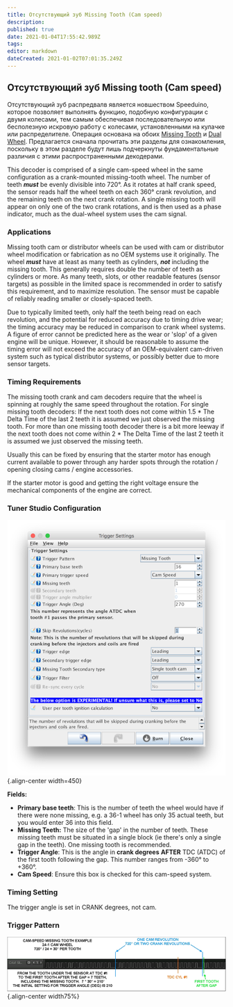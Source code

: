 ```yaml
---
title: Отсутствующий зуб Missing Tooth (Cam speed)
description: 
published: true
date: 2021-01-04T17:55:42.989Z
tags: 
editor: markdown
dateCreated: 2021-01-02T07:01:35.249Z
---
```


## Отсутствующий зуб Missing tooth (Cam speed)
Отсутствующий зуб распредвалв является новшеством Speeduino, которое позволяет выполнять функцию, подобную конфигурации с двумя колесами, тем самым обеспечивая последовательную или бесполезную искровую работу с колесами, установленными на кулачке или распределителе. Операция основана на обоих [Missing Tooth](/decoders/Missing_Tooth "wikilink") и [Dual Wheel](/decoders/Dual_Wheel "wikilink"). Предлагается сначала прочитать эти разделы для ознакомления, поскольку в этом разделе будут лишь подчеркнуты фундаментальные различия с этими распространенными декодерами.

This decoder is comprised of a single cam-speed wheel in the same configuration as a crank-mounted missing-tooth wheel. The number of teeth ***must*** be evenly divisible into 720°. As it rotates at half crank speed, the sensor reads half the wheel teeth on each 360° crank revolution, and the remaining teeth on the next crank rotation. A single missing tooth will appear on only one of the two crank rotations, and is then used as a phase indicator, much as the dual-wheel system uses the cam signal.

### Applications

Missing tooth cam or distributor wheels can be used with cam or distributor wheel modification or fabrication as no OEM systems use it originally. The wheel ***must*** have at least as many teeth as cylinders, ***not*** including the missing tooth. This generally requires double the number of teeth as cylinders or more. As many teeth, slots, or other readable features (sensor targets) as possible in the limited space is recommended in order to satisfy this requirement, and to maximize resolution. The sensor must be capable of reliably reading smaller or closely-spaced teeth.

Due to typically limited teeth, only half the teeth being read on each revolution, and the potential for reduced accuracy due to timing drive wear; the timing accuracy may be reduced in comparison to crank wheel systems. A figure of error cannot be predicted here as the wear or 'slop' of a given engine will be unique. However, it should be reasonable to assume the timing error will not exceed the accuracy of an OEM-equivalent cam-driven system such as typical distributor systems, or possibly better due to more sensor targets.


### Timing Requirements

The missing tooth crank and cam decoders require that the wheel is spinning at roughly the same speed throughout the rotation. For single missing tooth decoders: If the next tooth does not come within 1.5 * The Delta Time of the last 2 teeth it is assumed we just observed the missing tooth. For more than one missing tooth decoder there is a bit more leeway if the next tooth does not come within 2 * The Delta Time of the last 2 teeth it is assumed we just observed the missing teeth. 

Usually this can be fixed by ensuring that the starter motor has enough current available to power through any harder spots through the rotation / opening closing cams / engine accessories. 

If the starter motor is good and getting the right voltage ensure the mechanical components of the engine are correct. 



### Tuner Studio Configuration
![missingtooth_cam_triggerconfig.png](/img/decoders/missingtooth_cam_triggerconfig.png){.align-center width=450}

**Fields:**
- **Primary base teeth**: This is the number of teeth the wheel would have if there were none missing, e.g. a 36-1 wheel has only 35 actual teeth, but you would enter 36 into this field.
- **Missing Teeth:** The size of the 'gap' in the number of teeth. These missing teeth must be situated in a single block (ie there's only a single gap in the teeth). One missing tooth is recommended.
- **Trigger Angle**: This is the angle in **crank degrees** **AFTER** TDC (ATDC) of the first tooth following the gap. This number ranges from -360° to +360°.
- **Cam Speed**: Ensure this box is checked for this cam-speed system.

### Timing Setting

The trigger angle is set in CRANK degrees, not cam.

### Trigger Pattern

![missingtooth_cam_trace.jpg](/img/decoders/missingtooth_cam_trace.jpg){.align-center width75%}
